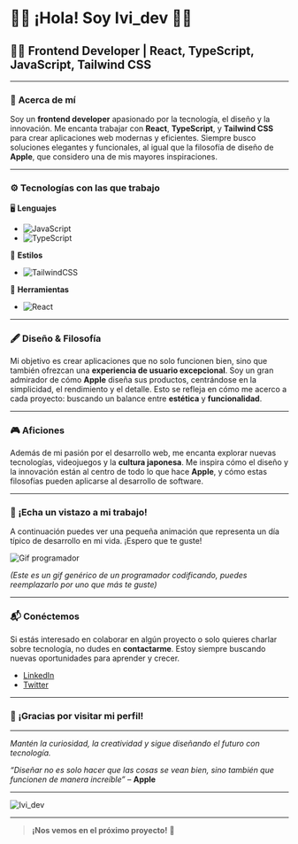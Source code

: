 # 👨‍💻 ¡Hola! Soy **Ivi_dev** 👨‍💻

## 🧑‍💻 **Frontend Developer | React, TypeScript, JavaScript, Tailwind CSS** 

---

### 🚀 **Acerca de mí**

Soy un **frontend developer** apasionado por la tecnología, el diseño y la innovación. Me encanta trabajar con **React**, **TypeScript**, y **Tailwind CSS** para crear aplicaciones web modernas y eficientes. Siempre busco soluciones elegantes y funcionales, al igual que la filosofía de diseño de **Apple**, que considero una de mis mayores inspiraciones.

---

### ⚙️ **Tecnologías con las que trabajo**

🖥️ **Lenguajes**  
- ![JavaScript](https://img.shields.io/badge/-JavaScript-F7DF1E?style=flat&logo=javascript&logoColor=black)
- ![TypeScript](https://img.shields.io/badge/-TypeScript-3178C6?style=flat&logo=typescript&logoColor=white)

🎨 **Estilos**  
- ![TailwindCSS](https://img.shields.io/badge/-TailwindCSS-06B6D4?style=flat&logo=tailwindcss&logoColor=white)

🔧 **Herramientas**  
- ![React](https://img.shields.io/badge/-React-61DAFB?style=flat&logo=react&logoColor=black)

---

### 🖋️ **Diseño & Filosofía**

Mi objetivo es crear aplicaciones que no solo funcionen bien, sino que también ofrezcan una **experiencia de usuario excepcional**. Soy un gran admirador de cómo **Apple** diseña sus productos, centrándose en la simplicidad, el rendimiento y el detalle. Esto se refleja en cómo me acerco a cada proyecto: buscando un balance entre **estética** y **funcionalidad**.

---

### 🎮 **Aficiones**

Además de mi pasión por el desarrollo web, me encanta explorar nuevas tecnologías, videojuegos y la **cultura japonesa**. Me inspira cómo el diseño y la innovación están al centro de todo lo que hace **Apple**, y cómo estas filosofías pueden aplicarse al desarrollo de software.

---

### 👀 **¡Echa un vistazo a mi trabajo!**

A continuación puedes ver una pequeña animación que representa un día típico de desarrollo en mi vida. ¡Espero que te guste!

![Gif programador](https://media.giphy.com/media/xUPGcA1JFrhWjZYFq8/giphy.gif)

*(Este es un gif genérico de un programador codificando, puedes reemplazarlo por uno que más te guste)*

---

### 📬 **Conéctemos**

Si estás interesado en colaborar en algún proyecto o solo quieres charlar sobre tecnología, no dudes en **contactarme**. Estoy siempre buscando nuevas oportunidades para aprender y crecer.

- [LinkedIn](https://www.linkedin.com/in/ivi-dev)
- [Twitter](https://twitter.com/ivi_dev)

---

### 🌟 **¡Gracias por visitar mi perfil!**

---

_Mantén la curiosidad, la creatividad y sigue diseñando el futuro con tecnología._

*“Diseñar no es solo hacer que las cosas se vean bien, sino también que funcionen de manera increíble”* – **Apple**

---

![Ivi_dev](https://img.shields.io/badge/Frontend_Developer-61DAFB?style=flat&logo=react&logoColor=black)

---

> **¡Nos vemos en el próximo proyecto!** 👋
